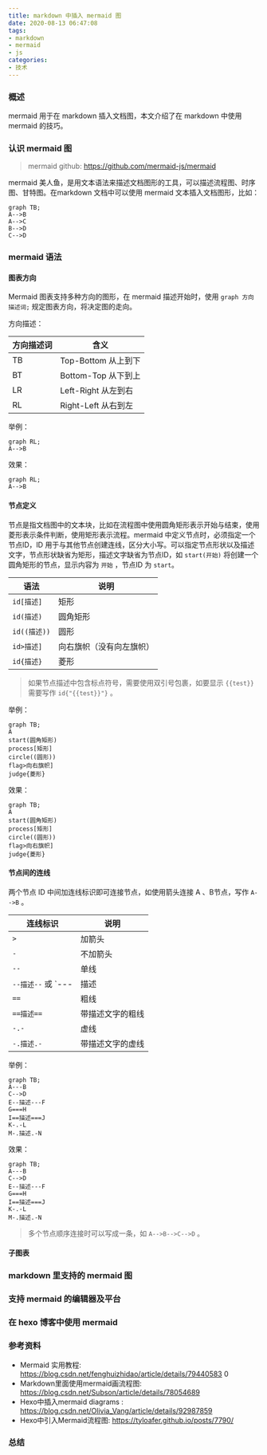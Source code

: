 ```yaml
---
title: markdown 中插入 mermaid 图
date: 2020-08-13 06:47:08
tags:
- markdown
- mermaid
- js
categories:
- 技术
---
```


### 概述

mermaid 用于在 markdown 插入文档图，本文介绍了在 markdown 中使用 mermaid 的技巧。 



### 认识 mermaid 图

> mermaid github: <https://github.com/mermaid-js/mermaid> 

mermaid 美人鱼，是用文本语法来描述文档图形的工具，可以描述流程图、时序图、甘特图。在markdown 文档中可以使用 mermaid 文本插入文档图形，比如：

```mermaid
graph TB;
A-->B
A-->C
B-->D
C-->D
```



<!-- more -->



### mermaid 语法

#### 图表方向

Mermaid 图表支持多种方向的图形，在 mermaid 描述开始时，使用 `graph 方向描述词;` 规定图表方向，将决定图的走向。

方向描述：

| 方向描述词 | 含义                |
| ---------- | ------------------- |
| TB         | Top-Bottom 从上到下 |
| BT         | Bottom-Top 从下到上 |
| LR         | Left-Right 从左到右 |
| RL         | Right-Left 从右到左 |

举例：

```
graph RL;
A-->B
```

效果：

```mermaid
graph RL;
A-->B
```

#### 节点定义

节点是指文档图中的文本块，比如在流程图中使用圆角矩形表示开始与结束，使用菱形表示条件判断，使用矩形表示流程。mermaid 中定义节点时，必须指定一个节点ID，ID 用于与其他节点创建连线，区分大小写。可以指定节点形状以及描述文字，节点形状缺省为矩形，描述文字缺省为节点ID，如 `start(开始)` 将创建一个圆角矩形的节点，显示内容为 `开始` ，节点ID 为 `start`。

| 语法         | 说明                     |
| ------------ | ------------------------ |
| `id[描述]`   | 矩形                     |
| `id(描述)`   | 圆角矩形                 |
| `id((描述))` | 圆形                     |
| `id>描述]`   | 向右旗帜（没有向左旗帜） |
| `id{描述}`   | 菱形                     |

> 如果节点描述中包含标点符号，需要使用双引号包裹，如要显示 `{{test}}` 需要写作 `id{"{{test}}"}` 。

举例：

```
graph TB;
A
start(圆角矩形)
process[矩形]
circle((圆形))
flag>向右旗帜]
judge{菱形}
```

效果：

```mermaid
graph TB;
A
start(圆角矩形)
process[矩形]
circle((圆形))
flag>向右旗帜]
judge{菱形}
```



#### 节点间的连线

两个节点 ID 中间加连线标识即可连接节点，如使用箭头连接 A 、B节点，写作 `A-->B` 。

| 连线标识                  | 说明             |
| ------------------------- | ---------------- |
| `>`                       | 加箭头           |
| `-`                       | 不加箭头         |
| `--`                      | 单线             |
| `--描述--` 或 `---|描述|` | 带描述文字的单线 |
| `==`                      | 粗线             |
| `==描述==`                | 带描述文字的粗线 |
| `-.-`                     | 虚线             |
| `-.描述.-`                | 带描述文字的虚线 |

举例：

```
graph TB;
A---B
C-->D
E--描述---F
G===H
I==描述===J
K-.-L
M-.描述.-N

```

效果：

```mermaid
graph TB;
A---B
C-->D
E--描述---F
G===H
I==描述===J
K-.-L
M-.描述.-N
```

> 多个节点顺序连接时可以写成一条，如 `A-->B-->C-->D` 。



#### 子图表





### markdown 里支持的 mermaid 图





### 支持 mermaid 的编辑器及平台



### 在 hexo 博客中使用 mermaid



### 参考资料

- Mermaid 实用教程: <https://blog.csdn.net/fenghuizhidao/article/details/79440583> 0
- Markdown里面使用mermaid画流程图: <https://blog.csdn.net/Subson/article/details/78054689> 
- Hexo中插入mermaid diagrams : <https://blog.csdn.net/Olivia_Vang/article/details/92987859> 
- Hexo中引入Mermaid流程图: <https://tyloafer.github.io/posts/7790/> 



### 总结

